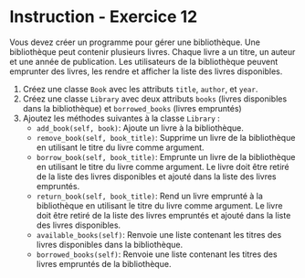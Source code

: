 # Instruction - Exercice 12

Vous devez créer un programme pour gérer une bibliothèque. Une bibliothèque peut contenir plusieurs livres. Chaque livre a un titre, un auteur et une année de publication. Les utilisateurs de la bibliothèque peuvent emprunter des livres, les rendre et afficher la liste des livres disponibles.

1. Créez une classe `Book` avec les attributs `title`, `author`, et `year`.
2. Créez une classe `Library` avec deux attributs `books` (livres disponibles dans la bibliothèque) et  `borrowed_books` (livres empruntés)
3. Ajoutez les méthodes suivantes à la classe `Library` :
   - `add_book(self, book)`: Ajoute un livre à la bibliothèque.
   - `remove_book(self, book_title)`: Supprime un livre de la bibliothèque en utilisant le titre du livre comme argument.
   - `borrow_book(self, book_title)`: Emprunte un livre de la bibliothèque en utilisant le titre du livre comme argument. Le livre doit être retiré de la liste des livres disponibles et ajouté dans la liste des livres empruntés.
   - `return_book(self, book_title)`: Rend un livre emprunté à la bibliothèque en utilisant le titre du livre comme argument. Le livre doit être retiré de la liste des livres empruntés et ajouté dans la liste des livres disponibles.
   - `available_books(self)`: Renvoie une liste contenant les titres des livres disponibles dans la bibliothèque.
   - `borrowed_books(self)`: Renvoie une liste contenant les titres des livres empruntés de la bibliothèque.
